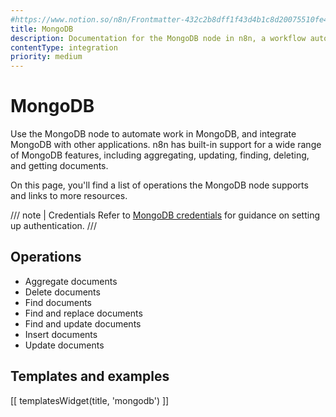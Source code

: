 ```yaml
---
#https://www.notion.so/n8n/Frontmatter-432c2b8dff1f43d4b1c8d20075510fe4
title: MongoDB
description: Documentation for the MongoDB node in n8n, a workflow automation platform. Includes details of operations and configuration, and links to examples and credentials information.
contentType: integration
priority: medium
---
```


# MongoDB

Use the MongoDB node to automate work in MongoDB, and integrate MongoDB with other applications. n8n has built-in support for a wide range of MongoDB features, including aggregating, updating, finding, deleting, and getting documents. 

On this page, you'll find a list of operations the MongoDB node supports and links to more resources.

/// note | Credentials
Refer to [MongoDB credentials](/integrations/builtin/credentials/mongodb/) for guidance on setting up authentication. 
///

## Operations

* Aggregate documents
* Delete documents
* Find documents
* Find and replace documents
* Find and update documents
* Insert documents
* Update documents

## Templates and examples

<!-- see https://www.notion.so/n8n/Pull-in-templates-for-the-integrations-pages-37c716837b804d30a33b47475f6e3780 -->
[[ templatesWidget(title, 'mongodb') ]]
